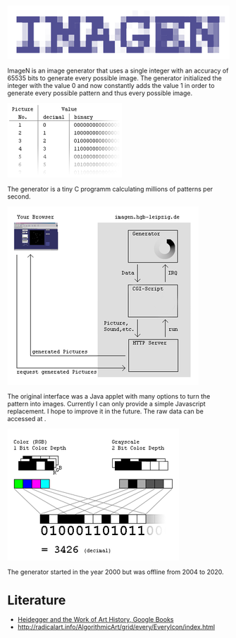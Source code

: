 ![ImageN Logo](/2020/html/imagen.png)

ImageN is an image generator that uses a single integer with an accuracy of 65535 bits to generate every possible image. The generator initialized the integer with the value 0 and now constantly adds the value 1 in order to generate every possible pattern and thus every possible image.

![ImageN Logo](/2000/html/numbers.gif)

The generator is a tiny C programm calculating millions of patterns per second.

![ImageN Logo](/2000/html/scheme.gif)

The original interface was a Java applet with many options to turn the pattern into images. Currently I can only provide a simple Javascript replacement. I hope to improve it in the future. The raw data can be accessed at .

![ImageN Logo](/2000/html/bits.gif)

The generator started in the year 2000 but was offline from 2004 to 2020.

# Literature

* [Heidegger and the Work of Art History, Google Books](https://books.google.de/books?id=-D8rDwAAQBAJ&pg=PA45&lpg=PA45&dq=imagen+leander+seige+every+icon&source=bl&ots=pwAfxoNLFD&sig=ACfU3U0Wt4-0C-4Q9AnGubXPXgn9tgFWYg&hl=en&sa=X&ved=2ahUKEwiH9cCSnr_tAhWC26QKHWR5BjAQ6AEwDHoECAEQAg#v=onepage&q=imagen%20leander%20seige%20every%20icon&f=false)
* http://radicalart.info/AlgorithmicArt/grid/every/EveryIcon/index.html
